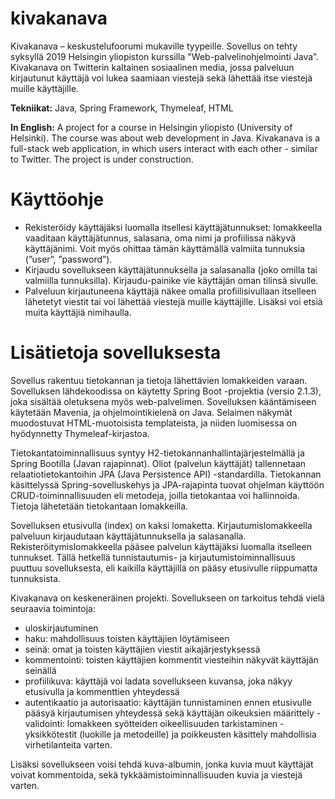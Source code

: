 # kivakanava
Kivakanava – keskustelufoorumi mukaville tyypeille. Sovellus on tehty syksyllä 2019 Helsingin yliopiston kurssilla "Web-palvelinohjelmointi Java”. Kivakanava on Twitterin kaltainen sosiaalinen media, jossa palveluun kirjautunut käyttäjä voi lukea saamiaan viestejä sekä lähettää itse viestejä muille käyttäjille.

**Tekniikat:** Java, Spring Framework, Thymeleaf, HTML

**In English:** A project for a course in Helsingin yliopisto (University of Helsinki). The course was about web development in Java. Kivakanava is a full-stack web application, in which users interact with each other - similar to Twitter. The project is under construction.

# Käyttöohje
- Rekisteröidy käyttäjäksi luomalla itsellesi käyttäjätunnukset: lomakkeella vaaditaan käyttäjätunnus, salasana, oma nimi ja profiilissa näkyvä käyttäjänimi.  Voit myös ohittaa tämän käyttämällä valmiita tunnuksia (”user”, ”password”). 
- Kirjaudu sovellukseen käyttäjätunnuksella ja salasanalla (joko omilla tai valmiilla tunnuksilla). Kirjaudu-painike vie käyttäjän oman tilinsä sivulle. 
- Palveluun kirjautuneena käyttäjä näkee omalla profiilisivullaan itselleen lähetetyt viestit tai voi lähettää viestejä muille käyttäjille. Lisäksi voi etsiä muita käyttäjiä nimihaulla.

# Lisätietoja sovelluksesta
Sovellus rakentuu tietokannan ja tietoja lähettävien lomakkeiden varaan. Sovelluksen lähdekoodissa on käytetty Spring Boot -projektia (versio 2.1.3), joka sisältää oletuksena myös web-palvelimen. Sovelluksen kääntämiseen käytetään Mavenia, ja ohjelmointikielenä on Java. Selaimen näkymät muodostuvat HTML-muotoisista templateista, ja niiden luomisessa on hyödynnetty Thymeleaf-kirjastoa.

Tietokantatoiminnallisuus syntyy H2-tietokannanhallintajärjestelmällä ja Spring Bootilla (Javan rajapinnat). Oliot (palvelun käyttäjät) tallennetaan relaatiotietokantoihin JPA (Java Persistence API) -standardilla. Tietokannan käsittelyssä Spring-sovelluskehys ja JPA-rajapinta tuovat ohjelman käyttöön CRUD-toiminnallisuuden eli metodeja, joilla tietokantaa voi hallinnoida. Tietoja lähetetään tietokantaan lomakkeilla. 

Sovelluksen etusivulla (index) on kaksi lomaketta. Kirjautumislomakkeella palveluun kirjaudutaan käyttäjätunnuksella ja salasanalla. Rekisteröitymislomakkeella pääsee palvelun käyttäjäksi luomalla itselleen tunnukset. Tällä hetkellä tunnistautumis- ja kirjautumistoiminnallisuus puuttuu sovelluksesta, eli kaikilla käyttäjillä on pääsy etusivulle riippumatta tunnuksista.

Kivakanava on keskeneräinen projekti. Sovellukseen on tarkoitus tehdä vielä seuraavia toimintoja:
- uloskirjautuminen
- haku: mahdollisuus toisten käyttäjien löytämiseen
- seinä: omat ja toisten käyttäjien viestit aikajärjestyksessä
- kommentointi: toisten käyttäjien kommentit viesteihin näkyvät käyttäjän seinällä
- profiilikuva: käyttäjä voi ladata sovellukseen kuvansa, joka näkyy etusivulla ja kommenttien yhteydessä
- autentikaatio ja autorisaatio: käyttäjän tunnistaminen ennen etusivulle pääsyä kirjautumisen yhteydessä sekä käyttäjän oikeuksien määrittely
-validointi: lomakkeen syötteiden oikeellisuuden tarkistaminen
-yksikkötestit (luokille ja metodeille) ja poikkeusten käsittely mahdollisia virhetilanteita varten.

Lisäksi sovellukseen voisi tehdä kuva-albumin, jonka kuvia muut käyttäjät voivat kommentoida, sekä tykkäämistoiminnallisuuden kuvia ja viestejä varten. 


